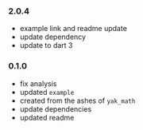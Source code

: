 ### 2.0.4
- example link and readme update
- update dependency
- update to dart 3

### 0.1.0
- fix analysis
- updated `example`
- created from the ashes of `yak_math`
- update dependencies
- updated readme

